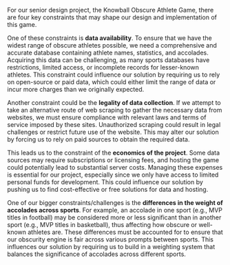 For our senior design project, the Knowball Obscure Athlete Game, there are four key constraints that may shape our design and implementation of this game.

One of these constraints is **data availability**. To ensure that we have the widest range of obscure athletes possible, we need a comprehensive and accurate database containing athlete names, statistics, and accolades. Acquiring this data can be challenging, as many sports databases have restrictions, limited access, or incomplete records for lesser-known athletes. This constraint could influence our solution by requiring us to rely on open-source or paid data, which could either limit the range of data or incur more charges than we originally expected.

Another constraint could be the **legality of data collection**. If we attempt to take an alternative route of web scraping to gather the necessary data from websites, we must ensure compliance with relevant laws and terms of service imposed by these sites. Unauthorized scraping could result in legal challenges or restrict future use of the website. This may alter our solution by forcing us to rely on paid sources to obtain the required data.

This leads us to the constraint of the **economics of the project**. Some data sources may require subscriptions or licensing fees, and hosting the game could potentially lead to substantial server costs. Managing these expenses is essential for our project, especially since we only have access to limited personal funds for development. This could influence our solution by pushing us to find cost-effective or free solutions for data and hosting.

One of our bigger constraints/challenges is the **differences in the weight of accolades across sports**. For example, an accolade in one sport (e.g., MVP titles in football) may be considered more or less significant than in another sport (e.g., MVP titles in basketball), thus affecting how obscure or well-known athletes are. These differences must be accounted for to ensure that our obscurity engine is fair across various prompts between sports. This influences our solution by requiring us to build in a weighting system that balances the significance of accolades across different sports.


